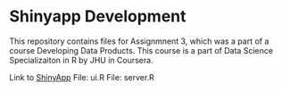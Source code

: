# Shinyapp Development

This repository contains files for Assignmnent 3, which was a part of a course Developing Data Products. This course is a part of Data Science Specializaiton in R by JHU in Coursera. 


Link to [ShinyApp](https://shovitraj.shinyapps.io/Gapminder_Continent/)
File: ui.R
File: server.R

